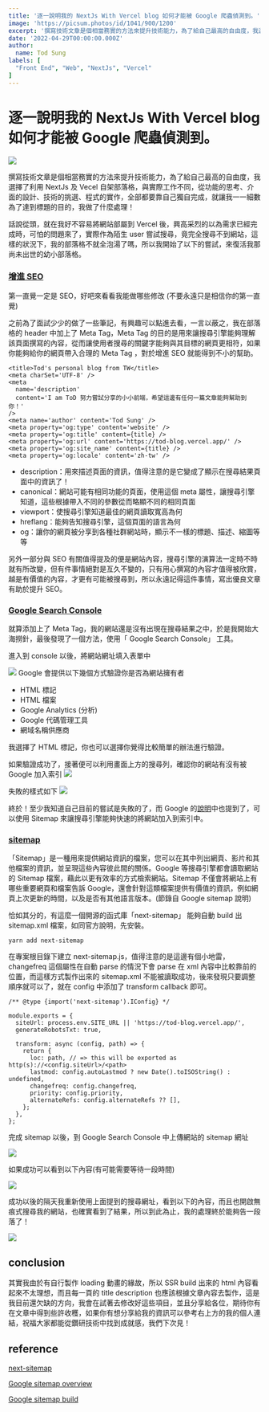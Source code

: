 ```yaml
---
title: '逐一說明我的 NextJs With Vercel blog 如何才能被 Google 爬蟲偵測到。'
image: 'https://picsum.photos/id/1041/900/1200'
excerpt: '撰寫技術文章是個相當務實的方法來提升技術能力，為了給自己最高的自由度，我選擇了利用 NextJs 及 Vecel 自架部落格，與實際工作不同，從功能的思考、介面的設計、技術的挑選、程式的實作，全部都要靠自己獨自完成，就讓我一一細數為了達到標題的目的，我做了什麼處理！'
date: '2022-04-29T00:00:00.000Z'
author:
  name: Tod Sung
labels: [
  "Front End", "Web", "NextJs", "Vercel"
]
---
```


# 逐一說明我的 NextJs With Vercel blog 如何才能被 Google 爬蟲偵測到。

![](https://i.imgur.com/iicPj2B.png)

撰寫技術文章是個相當務實的方法來提升技術能力，為了給自己最高的自由度，我選擇了利用 NextJs 及 Vecel 自架部落格，與實際工作不同，從功能的思考、介面的設計、技術的挑選、程式的實作，全部都要靠自己獨自完成，就讓我一一細數為了達到標題的目的，我做了什麼處理！

話說從頭，就在我好不容易將網站部屬到 Vercel 後，興高采烈的以為需求已經完成時，可怕的問題來了，實際作為陌生 user 嘗試搜尋，竟完全搜尋不到網站，這樣的狀況下，我的部落格不就全泡湯了嗎，所以我開始了以下的嘗試，來復活我那尚未出世的幼小部落格。


### [增進 SEO](https://tod-blog-wlunareve.vercel.app/posts/common/seo_basic)

第一直覺一定是 SEO，好吧來看看我能做哪些修改
(不要永遠只是相信你的第一直覺)

之前為了面試少少的做了一些筆記，有興趣可以點進去看，一言以蔽之，我在部落格的 header 中加上了 Meta Tag，Meta Tag 的目的是用來讓搜尋引擎能夠理解該頁面撰寫的內容，從而讓使用者搜尋的關鍵字能夠與其目標的網頁更相符，如果你能夠給你的網頁帶入合理的 Meta Tag ，對於增進 SEO 就能得到不小的幫助。

```jsx=
<title>Tod's personal blog from TW</title>
<meta charSet='UTF-8' />
<meta
  name='description'
  content='I am ToD 努力嘗試分享的小小前端，希望這邊有任何一篇文章能夠幫助到你！'
/>
<meta name='author' content='Tod Sung' />
<meta property='og:type' content='website' />
<meta property='og:title' content={title} />
<meta property='og:url' content='https://tod-blog.vercel.app/' />
<meta property='og:site_name' content={title} />
<meta property='og:locale' content='zh-tw' />
```

* description：用來描述頁面的資訊，值得注意的是它變成了顯示在搜尋結果頁面中的資訊了！
* canonical：網站可能有相同功能的頁面，使用這個 meta 屬性，讓搜尋引擎知道，這些根據帶入不同的參數從而略顯不同的相同頁面
* viewport：使搜尋引擎知道最佳的網頁讀取寬高為何
* hreflang：能夠告知搜尋引擎，這個頁面的語言為何
* og：讓你的網頁被分享到各種社群網站時，顯示不一樣的標題、描述、縮圖等等

另外一部分與 SEO 有關值得提及的便是網站內容，搜尋引擎的演算法一定時不時就有所改變，但有件事情絕對是亙久不變的，只有用心撰寫的內容才值得被欣賞，越是有價值的內容，才更有可能被搜尋到，所以永遠記得這件事情，寫出優良文章有助於提升 SEO。

### [Google Search Console](https://search.google.com/search-console/about)

就算添加上了 Meta Tag，我的網站還是沒有出現在搜尋結果之中，於是我開始大海撈針，最後發現了一個方法，使用「 Google Search Console」 工具。

進入到 console 以後，將網站網址填入表單中

![](https://i.imgur.com/gO0fzU3.png)
Google 會提供以下幾個方式驗證你是否為網站擁有者

* HTML 標記
* HTML 檔案
* Google Analytics (分析)
* Google 代碼管理工具
* 網域名稱供應商

我選擇了 HTML 標記，你也可以選擇你覺得比較簡單的辦法進行驗證。

如果驗證成功了，接著便可以利用畫面上方的搜尋列，確認你的網站有沒有被 Google 加入索引
![](https://i.imgur.com/mUuRDHS.png)

失敗的樣式如下
![](https://i.imgur.com/zwoPo2g.png)

終於！至少我知道自己目前的嘗試是失敗的了，而 Google 的[說明](https://developers.google.com/search/docs/advanced/sitemaps/build-sitemap?hl=zh-tw)中也提到了，可以使用 Sitemap 來讓搜尋引擎能夠快速的將網站加入到索引中。


### [sitemap](https://developers.google.com/search/docs/advanced/sitemaps/build-sitemap?hl=zh-tw)

「Sitemap」是一種用來提供網站資訊的檔案，您可以在其中列出網頁、影片和其他檔案的資訊，並呈現這些內容彼此間的關係。Google 等搜尋引擎都會讀取網站的 Sitemap 檔案，藉此以更有效率的方式檢索網站。Sitemap 不僅會將網站上有哪些重要網頁和檔案告訴 Google，還會針對這類檔案提供有價值的資訊，例如網頁上次更新的時間，以及是否有其他語言版本。(節錄自 Google sitemap 說明)

恰如其分的，有這麼一個開源的函式庫「next-sitemap」 能夠自動 build 出 sitemap.xml 檔案，如同官方說明，先安裝。

```
yarn add next-sitemap
```

在專案根目錄下建立 next-sitemap.js，值得注意的是這邊有個小地雷， changefreq 這個屬性在自動 parse 的情況下會 parse 在 xml 內容中比較靠前的位置，而這樣方式製作出來的 sitemap.xml 不能被讀取成功，後來發現只要調整順序就可以了，就在 config 中添加了 transform callback 即可。

```
/** @type {import('next-sitemap').IConfig} */

module.exports = {
  siteUrl: process.env.SITE_URL || 'https://tod-blog.vercel.app/',
  generateRobotsTxt: true,

  transform: async (config, path) => {
    return {
      loc: path, // => this will be exported as http(s)://<config.siteUrl>/<path>
      lastmod: config.autoLastmod ? new Date().toISOString() : undefined,
      changefreq: config.changefreq,
      priority: config.priority,
      alternateRefs: config.alternateRefs ?? [],
    };
  },
};
```

完成 sitemap 以後，到 Google Search Console 中上傳網站的 sitemap 網址

![](https://i.imgur.com/4GUQQtZ.png)

如果成功可以看到以下內容(有可能需要等待一段時間)

![](https://i.imgur.com/2XrnpNW.png)

成功以後的隔天我重新使用上面提到的搜尋網址，看到以下的內容，而且也開啟無痕式搜尋我的網站，也確實看到了結果，所以到此為止，我的處理終於能夠告一段落了！

![](https://i.imgur.com/TYSoRD0.png)

## conclusion

其實我由於有自行製作 loading 動畫的緣故，所以 SSR build 出來的 html 內容看起來不太理想，而且每一頁的 title description 也應該根據文章內容去製作，這是我目前還欠缺的方向，我會在試著去修改好這些項目，並且分享給各位，期待你有在文章中得到些許收穫，如果你有想分享給我的資訊可以參考右上方的我的個人連結，祝福大家都能從鑽研技術中找到成就感，我們下次見！


## reference

[next-sitemap](https://github.com/iamvishnusankar/next-sitemap)

[Google sitemap overview](https://developers.google.com/search/docs/advanced/sitemaps/overview?hl=zh-tw)

[Google sitemap build](https://developers.google.com/search/docs/advanced/sitemaps/build-sitemap?hl=zh-tw)